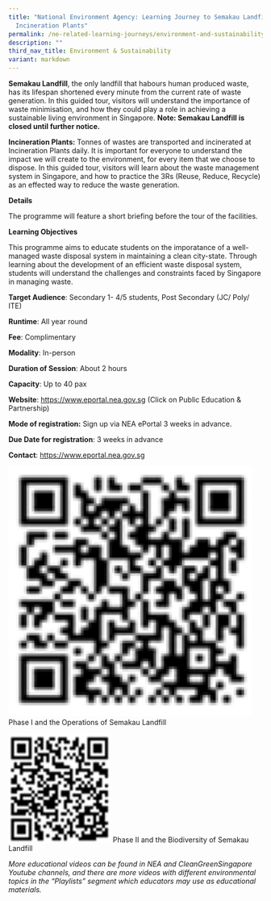 ```yaml
---
title: "National Environment Agency: Learning Journey to Semakau Landfill and
  Incineration Plants"
permalink: /ne-related-learning-journeys/environment-and-sustainability/nea/
description: ""
third_nav_title: Environment & Sustainability
variant: markdown
---
```

**Semakau Landfill**, the only landfill that habours human produced waste, has its lifespan
shortened every minute from the current rate of waste generation. In this guided tour, visitors
will understand the importance of waste minimisation, and how they could play a role in
achieving a sustainable living environment in Singapore.
**Note: Semakau Landfill is closed until further notice.**


**Incineration Plants:**
Tonnes of wastes are transported and incinerated at Incineration Plants daily. It is important for
everyone to understand the impact we will create to the environment, for every item that we
choose to dispose. In this guided tour, visitors will learn about the waste management system
in Singapore, and how to practice the 3Rs (Reuse, Reduce, Recycle) as an effected way to reduce
the waste generation.

**Details**

The programme will feature a short briefing before the tour of the facilities.

**Learning Objectives**

This programme aims to educate students on the imporatance of a well-managed waste disposal system in maintaining a clean city-state. Through learning about the development of an efficient waste disposal system, students will understand the challenges and constraints faced by Singapore in managing waste.
		
**Target Audience**: Secondary 1- 4/5 students, Post Secondary (JC/ Poly/ ITE)		

**Runtime**: All year round	

**Fee**: Complimentary		

**Modality**: In-person	
		
**Duration of Session**: About 2 hours 		

**Capacity**: Up to 40 pax	
	
**Website**: https://www.eportal.nea.gov.sg (Click on Public Education & Partnership)		

**Mode of registration:** Sign up via NEA ePortal 3 weeks in advance.		

**Due Date for registration**: 3 weeks in advance 		
		
**Contact**: https://www.eportal.nea.gov.sg

![](/images/phase%201.png)
Phase I and the Operations of Semakau Landfill

![](/images/phase%202.png)
Phase II and the Biodiversity of Semakau Landfill

*More educational videos can be found in NEA and CleanGreenSingapore Youtube channels, and there are more videos with different environmental topics in the “Playlists” segment which educators may use as educational materials.*